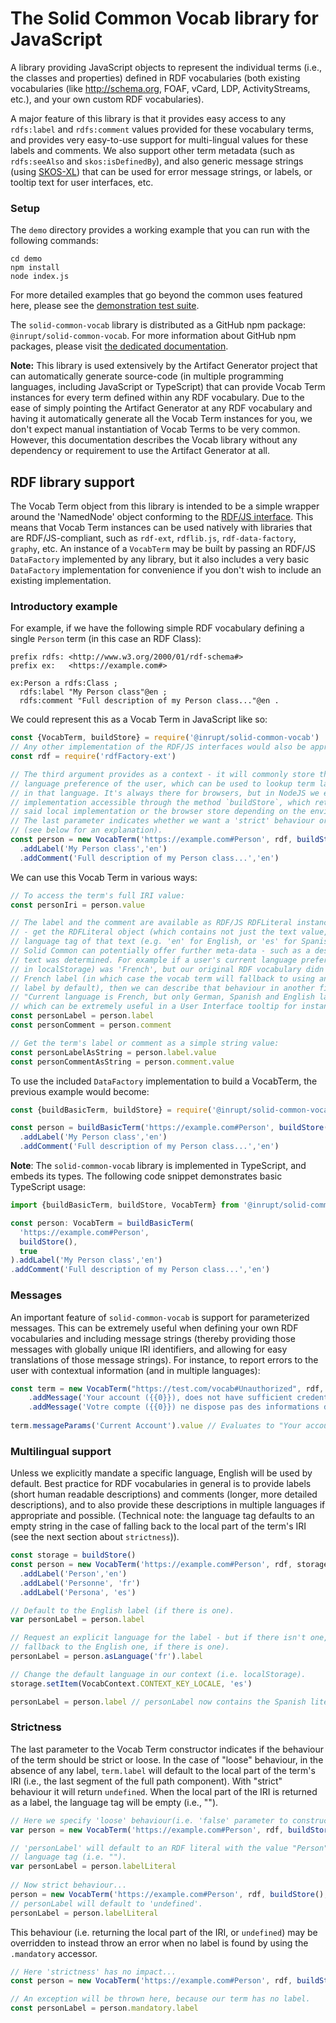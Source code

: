 # The Solid Common Vocab library for JavaScript

A library providing JavaScript objects to represent the individual terms
(i.e., the classes and properties) defined in RDF vocabularies (both existing
vocabularies (like http://schema.org, FOAF, vCard, LDP, ActivityStreams, etc.),
and your own custom RDF vocabularies).
  
A major feature of this library is that it provides easy access to any 
`rdfs:label` and `rdfs:comment` values provided for these vocabulary terms, and 
provides very easy-to-use support for multi-lingual values for these labels and
comments. We also support other term metadata (such as `rdfs:seeAlso` and
`skos:isDefinedBy`), and also generic message strings (using 
[SKOS-XL](https://www.w3.org/TR/skos-reference/skos-xl.html)) that can be used
for error message strings, or labels, or tooltip text for user interfaces, etc.

### Setup

The `demo` directory provides a working example that you can run with the
following commands:

```
cd demo
npm install
node index.js
```

For more detailed examples that go beyond the common uses featured here, please
see the [demonstration test suite](./demo/demonstrateByUsage.test.js). 

The `solid-common-vocab` library is distributed as a GitHub npm package: 
`@inrupt/solid-common-vocab`.
For more information about GitHub npm packages, please visit
[the dedicated documentation](https://help.github.com/en/github/managing-packages-with-github-packages/configuring-npm-for-use-with-github-packages).


**Note:** This library is used extensively by the Artifact Generator project 
that can automatically generate source-code (in multiple programming
languages, including JavaScript or TypeScript) that can provide Vocab Term
instances for every term defined within any RDF vocabulary. Due to the ease of
simply pointing the Artifact Generator at any RDF vocabulary and having it
automatically generate all the Vocab Term instances for you, we don't expect
manual instantiation of Vocab Terms to be very common. However, this
documentation describes the Vocab library without any dependency or
requirement to use the Artifact Generator at all.

## RDF library support

The Vocab Term object from this library is intended to be a simple wrapper
around the 'NamedNode' object conforming to the
[RDF/JS interface](http://rdf.js.org/data-model-spec/).
This means that Vocab Term instances can be used natively with libraries that
are RDF/JS-compliant, such as `rdf-ext`, `rdflib.js`, `rdf-data-factory`,
`graphy`, etc. An instance of a `VocabTerm` may be built by passing an RDF/JS
`DataFactory` implemented by any library, but it also includes a very basic
`DataFactory` implementation for convenience if you don't wish to include an
existing implementation.

### Introductory example

For example, if we have the following simple RDF vocabulary defining a single
`Person` term (in this case an RDF Class):

```
prefix rdfs: <http://www.w3.org/2000/01/rdf-schema#>
prefix ex:   <https://example.com#>

ex:Person a rdfs:Class ;
  rdfs:label "My Person class"@en ;
  rdfs:comment "Full description of my Person class..."@en .
```

We could represent this as a Vocab Term in JavaScript like so:

```javascript
const {VocabTerm, buildStore} = require('@inrupt/solid-common-vocab')
// Any other implementation of the RDF/JS interfaces would also be appropriate.
const rdf = require('rdfFactory-ext')

// The third argument provides as a context - it will commonly store things like the current
// language preference of the user, which can be used to lookup term labels or comments
// in that language. It's always there for browsers, but in NodeJS we expose a local 
// implementation accessible through the method `buildStore`, which returns either
// said local implementation or the browser store depending on the environment.
// The last parameter indicates whether we want a 'strict' behaviour or not
// (see below for an explanation).  
const person = new VocabTerm('https://example.com#Person', rdf, buildStore(), true)
  .addLabel('My Person class','en')
  .addComment('Full description of my Person class...','en')
```

We can use this Vocab Term in various ways:

```javascript
// To access the term's full IRI value:
const personIri = person.value

// The label and the comment are available as RDF/JS RDFLiteral instances:
// - get the RDFLiteral object (which contains not just the text value, but also the 
// language tag of that text (e.g. 'en' for English, or 'es' for Spanish).
// Solid Common can potentially offer further meta-data - such as a description of how the
// text was determined. For example if a user's current language preference (as stored
// in localStorage) was 'French', but our original RDF vocabulary didn't provide a
// French label (in which case the vocab term will fallback to using an English
// label by default), then we can describe that behaviour in another field saying:
// "Current language is French, but only German, Spanish and English labels are available: using English",
// which can be extremely useful in a User Interface tooltip for instance):
const personLabel = person.label
const personComment = person.comment

// Get the term's label or comment as a simple string value:
const personLabelAsString = person.label.value
const personCommentAsString = person.comment.value
```

To use the included `DataFactory` implementation to build a VocabTerm, the 
previous example would become: 

```javascript
const {buildBasicTerm, buildStore} = require('@inrupt/solid-common-vocab')

const person = buildBasicTerm('https://example.com#Person', buildStore(), true)
  .addLabel('My Person class','en')
  .addComment('Full description of my Person class...','en')
```

**Note**: The `solid-common-vocab` library is implemented in TypeScript, and embeds 
its types. The following code snippet demonstrates basic TypeScript usage:

```typescript
import {buildBasicTerm, buildStore, VocabTerm} from '@inrupt/solid-common-vocab'

const person: VocabTerm = buildBasicTerm(
  'https://example.com#Person',
  buildStore(),
  true
).addLabel('My Person class','en')
.addComment('Full description of my Person class...','en')
```

### Messages

An important feature of `solid-common-vocab` is support for parameterized messages.
This can be extremely useful when defining your own RDF vocabularies and including
message strings (thereby providing those messages with globally unique IRI
identifiers, and allowing for easy translations of those message strings). For
instance, to report errors to the user with contextual information (and in
multiple languages):

```javascript
const term = new VocabTerm("https://test.com/vocab#Unauthorized", rdf, buildStore(), true)
    .addMessage('Your account ({{0}}), does not have sufficient credentials for this operation', 'en')
    .addMessage('Votre compte ({{0}}) ne dispose pas des informations d'identification suffisantes pour cette opération', 'fr')
    
term.messageParams('Current Account').value // Evaluates to "Your account (Current Account)..."
```

### Multilingual support

Unless we explicitly mandate a specific language, English will be used by default.
Best practice for RDF vocabularies in general is to provide labels (short human
readable descriptions) and comments (longer, more detailed descriptions), and to
also provide these descriptions in multiple languages if appropriate and possible.
(Technical note: the language tag defaults to an empty string in the case of
falling back to the local part of the term's IRI (see the next section about
`strictness`)).

```javascript
const storage = buildStore()
const person = new VocabTerm('https://example.com#Person', rdf, storage, true)
  .addLabel('Person','en')
  .addLabel('Personne', 'fr')
  .addLabel('Persona', 'es')

// Default to the English label (if there is one).
var personLabel = person.label

// Request an explicit language for the label - but if there isn't one, we'll 
// fallback to the English one, if there is one).
personLabel = person.asLanguage('fr').label

// Change the default language in our context (i.e. localStorage).
storage.setItem(VocabContext.CONTEXT_KEY_LOCALE, 'es')

personLabel = person.label // personLabel now contains the Spanish literal.
```

### Strictness

The last parameter to the Vocab Term constructor indicates if the behaviour
of the term should be strict or loose. In the case of "loose" behaviour, in
the absence of any label, `term.label` will default to the local part of the
term's IRI (i.e., the last segment of the full path component). With "strict"
behaviour it will return `undefined`. When the local part of the IRI is
returned as a label, the language tag will be empty (i.e., "").

```javascript
// Here we specify 'loose' behaviour(i.e. 'false' parameter to constructor)...
var person = new VocabTerm('https://example.com#Person', rdf, buildStore(), false)

// 'personLabel' will default to an RDF literal with the value "Person", and an empty
// language tag (i.e. "").
var personLabel = person.labelLiteral 
 
// Now strict behaviour...
person = new VocabTerm('https://example.com#Person', rdf, buildStore(), true)
// personLabel will default to 'undefined'.
personLabel = person.labelLiteral
```

This behaviour (i.e. returning the local part of the IRI, or `undefined`) may
be overridden to instead throw an error when no label is found by using the
`.mandatory` accessor.

```javascript
// Here 'strictness' has no impact...
const person = new VocabTerm('https://example.com#Person', rdf, buildStore(), true)

// An exception will be thrown here, because our term has no label.
const personLabel = person.mandatory.label 
```
